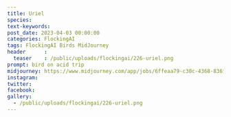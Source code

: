```yaml
---
title: Uriel
species: 
text-keywords: 
post_date: 2023-04-03 00:00:00
categories: FlockingAI
tags: FlockingAI Birds MidJourney 
header      :
  teaser    : /public/uploads/flockingai/226-uriel.png
prompt: bird on acid trip
midjourney: https://www.midjourney.com/app/jobs/6ffeaa79-c30c-4368-836f-27f47382b7c1
instagram: 
twitter: 
facebook: 
gallery: 
  - /public/uploads/flockingai/226-uriel.png
---
```


